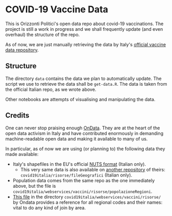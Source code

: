 # COVID-19 Vaccine Data

This is Orizzonti Politici's open data repo about covid-19 vaccinations. The project is still a work in progress and we shall frequently update (and even overhaul) the structure of the repo.

As of now, we are just manually retrieving the data by Italy's [official vaccine data repository](https://github.com/italia/covid19-opendata-vaccini).

## Structure

The directory `data` contains the data we plan to automatically update. The script we use to retrieve the data shall be `get-data.R`. The data is taken from  the official Italian repo, as we wrote above.

Other notebooks are attempts of visualising and manipulating the data.

## Credits

One can never stop praising enough [OnData](https://ondata.it/). They are at the heart of the open data activism in Italy and have contributed enormously in demanding machine-readable open data and making it available to many of us.

In particular, as of now we are using (or planning to) the following data they made available:

* Italy's shapefiles in the EU's official [NUTS format](https://github.com/ondata/nuts) (Italian only).
	* This very same data is also available on [another repository](https://github.com/ondata/covid19italia) of theirs: `covid19italia/risorse/fileGeografici` (Italian only).
* Population data comes from the same repo as the one immediately above, but the file is `covid19italia/webservices/vaccini/risorse/popolazioneRegioni`.
* [This file](https://github.com/ondata/covid19italia/blob/master/webservices/vaccini/risorse/codiciTerritoriali.csv) in the directory `covid19italia/webservices/vaccini/risorse/` by Ondata provides a reference for all regional codes and their names: vital to do any kind of join by area.

